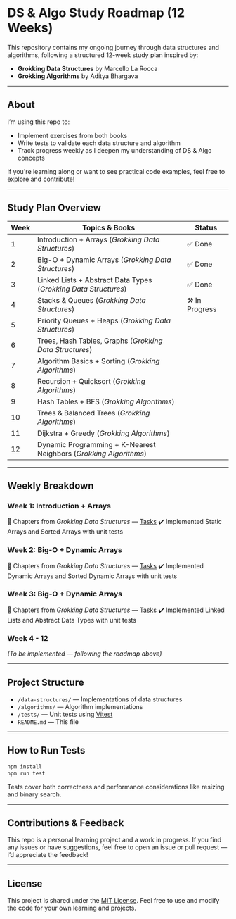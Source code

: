 # DS & Algo Study Roadmap (12 Weeks)

This repository contains my ongoing journey through data structures and algorithms, following a structured 12-week study plan inspired by:

* **Grokking Data Structures** by Marcello La Rocca
* **Grokking Algorithms** by Aditya Bhargava

---

## About

I’m using this repo to:

* Implement exercises from both books
* Write tests to validate each data structure and algorithm
* Track progress weekly as I deepen my understanding of DS & Algo concepts

If you're learning along or want to see practical code examples, feel free to explore and contribute!

---

## Study Plan Overview

| Week | Topics & Books                                                    | Status      |
| ---- | ----------------------------------------------------------------- | ----------- |
| 1    | Introduction + Arrays (*Grokking Data Structures*)                | ✅ Done     |
| 2    | Big-O + Dynamic Arrays (*Grokking Data Structures*)               | ✅ Done     |
| 3    | Linked Lists + Abstract Data Types (*Grokking Data Structures*)   | ✅ Done     |
| 4    | Stacks & Queues (*Grokking Data Structures*)                      | ⚒️ In Progress |
| 5    | Priority Queues + Heaps (*Grokking Data Structures*)              |             |
| 6    | Trees, Hash Tables, Graphs (*Grokking Data Structures*)           |             |
| 7    | Algorithm Basics + Sorting (*Grokking Algorithms*)                |             |
| 8    | Recursion + Quicksort (*Grokking Algorithms*)                     |             |
| 9    | Hash Tables + BFS (*Grokking Algorithms*)                         |             |
| 10   | Trees & Balanced Trees (*Grokking Algorithms*)                    |             |
| 11   | Dijkstra + Greedy (*Grokking Algorithms*)                         |             |
| 12   | Dynamic Programming + K-Nearest Neighbors (*Grokking Algorithms*) |             |

---

## Weekly Breakdown

### Week 1: Introduction + Arrays

📖 Chapters from *Grokking Data Structures* — [Tasks](https://www.notion.so/Week-1-Tasks-20d8c3ec9c5780fa99b9e03b788b393b)
✔️ Implemented Static Arrays and Sorted Arrays with unit tests

### Week 2: Big-O + Dynamic Arrays

📖 Chapters from *Grokking Data Structures* — [Tasks](https://www.notion.so/Week-2-Tasks-20d8c3ec9c57807195ece2ef9f756ab7)
✔️ Implemented Dynamic Arrays and Sorted Dynamic Arrays with unit tests

### Week 3: Big-O + Dynamic Arrays

📖 Chapters from *Grokking Data Structures* — [Tasks](https://www.notion.so/Week-3-Tasks-2198c3ec9c578010aec5d1b3c8c91133)
✔️ Implemented Linked Lists and Abstract Data Types with unit tests

### Week 4 - 12

*(To be implemented — following the roadmap above)*

---

## Project Structure

* `/data-structures/` — Implementations of data structures
* `/algorithms/` — Algorithm implementations
* `/tests/` — Unit tests using [Vitest](https://vitest.dev)
* `README.md` — This file

---

## How to Run Tests

```bash
npm install
npm run test
```

Tests cover both correctness and performance considerations like resizing and binary search.

---

## Contributions & Feedback

This repo is a personal learning project and a work in progress.
If you find any issues or have suggestions, feel free to open an issue or pull request — I’d appreciate the feedback!

---

## License

This project is shared under the [MIT License](./LICENSE.txt).
Feel free to use and modify the code for your own learning and projects.
